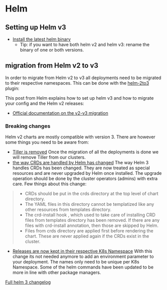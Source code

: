 # Helm

## Setting up Helm v3

- [Install the latest helm binary](https://github.com/helm/helm#install)
  - Tip: if you want to have both helm v2 and helm v3: rename the binary of one or both versions.

## migration from Helm v2 to v3

In order to migrate from Helm v2 to v3 all deployments need to be migrated to their respective namespaces.
This can be done with the [helm-2to3](https://github.com/helm/helm-2to3) plugin:

This post from Helm explains how to set up helm v3 and how to migrate your config and the Helm v2 releases:

- [Official documentation on the v2-v3 migration](https://helm.sh/blog/migrate-from-helm-v2-to-helm-v3/)

### Breaking changes

Helm v2 charts are mostly compatible with version 3. There are however some things you need to be aware from:

- [Tiller is removed](https://v3.helm.sh/docs/faq/#removal-of-tiller)
Once the migration of all the deployments is done we will remove Tiller from our clusters.
- [the way CRDs are handled by Helm has changed](https://helm.sh/docs/topics/charts/#custom-resource-definitions-crds)
The way Helm 3 handles CRDs has been changed. They are now treated as special resources and are never upgraded by Helm once installed. The upgrade operation should be done by the cluster operators (admins) with extra care. Few things about this change:
>
> - CRDs should be put in the crds directory at the top level of chart directory.
> - The YAML files in this directory cannot be templatized like any other resources from templates directory.
> - The crd-install hook , which used to take care of installing CRD files from templates directory has been removed. If there are any files with crd-install annotation, then those are skipped by Helm.
> - Files from crds directory are applied first before rendering the chart. These are never applied again if the CRDs exist in the cluster.

- [Releases are now kept in their respective K8s Namespace](https://v3.helm.sh/docs/faq/#release-names-are-now-scoped-to-the-namespace)
With this change its not needed anymore to add an environment parameter to your deployment. The names only need to be unique per K8s Namespace.
Some of the helm commands have been updated to be more in line with other package managers.

[Full helm 3 changelog](https://v3.helm.sh/docs/faq/#changes-since-helm-2)
